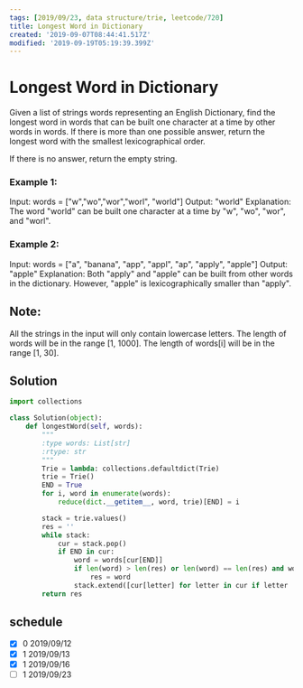 ```yaml
---
tags: [2019/09/23, data structure/trie, leetcode/720]
title: Longest Word in Dictionary
created: '2019-09-07T08:44:41.517Z'
modified: '2019-09-19T05:19:39.399Z'
---
```


# Longest Word in Dictionary

Given a list of strings words representing an English Dictionary, find the longest word in words that can be built one character at a time by other words in words. If there is more than one possible answer, return the longest word with the smallest lexicographical order.

If there is no answer, return the empty string.

### Example 1:
Input:
words = ["w","wo","wor","worl", "world"]
Output: "world"
Explanation:
The word "world" can be built one character at a time by "w", "wo", "wor", and "worl".

### Example 2:
Input:
words = ["a", "banana", "app", "appl", "ap", "apply", "apple"]
Output: "apple"
Explanation:
Both "apply" and "apple" can be built from other words in the dictionary. However, "apple" is lexicographically smaller than "apply".

## Note:

All the strings in the input will only contain lowercase letters.
The length of words will be in the range [1, 1000].
The length of words[i] will be in the range [1, 30].


## Solution

```python
import collections

class Solution(object):
    def longestWord(self, words):
        """
        :type words: List[str]
        :rtype: str
        """
        Trie = lambda: collections.defaultdict(Trie)
        trie = Trie()
        END = True
        for i, word in enumerate(words):
            reduce(dict.__getitem__, word, trie)[END] = i

        stack = trie.values()
        res = ''
        while stack:
            cur = stack.pop()
            if END in cur:
                word = words[cur[END]]
                if len(word) > len(res) or len(word) == len(res) and word < res:
                    res = word
                stack.extend([cur[letter] for letter in cur if letter != END])
        return res
```

## schedule

* [x] 0 2019/09/12
* [x] 1 2019/09/13
* [x] 1 2019/09/16
* [ ] 1 2019/09/23
